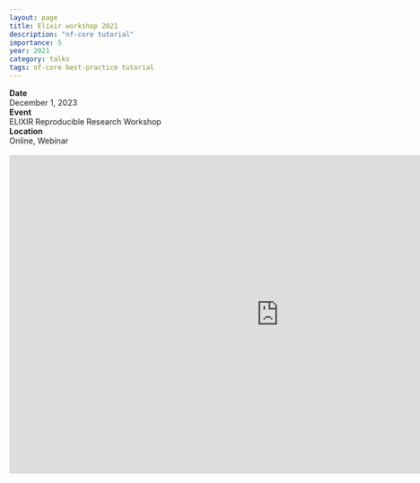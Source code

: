 ```yaml
---
layout: page
title: Elixir workshop 2021
description: "nf-core tutorial"
importance: 5
year: 2021
category: talks
tags: nf-core best-practice tutorial
---
```


<div class="row">
  <div class="col-md-1"></div>
  <div class="col-md-10">
    <div class="row">
      <div class="col-12 col-md-3 pub-row-heading"><b>Date</b></div>
      <div class="col-12 col-md-9">
        December 1, 2023
      </div>
    </div>
  </div>
  <div class="col-md-1"></div>
</div>
<div class="d-md-none space-below"></div>
<div class="row">
  <div class="col-md-1"></div>
  <div class="col-md-10">
    <div class="row">
      <div class="col-12 col-md-3 pub-row-heading"><b>Event</b></div>
      <div class="col-12 col-md-9">
        ELIXIR Reproducible Research Workshop
       </div>
     </div>
   </div>
<div class="col-md-1"></div>
</div>
<div class="d-md-none space-below"></div>
<div class="row">
  <div class="col-md-1"></div>
  <div class="col-md-10">
    <div class="row">
      <div class="col-12 col-md-3 pub-row-heading"><b>Location</b></div>
      <div class="col-12 col-md-9">
         Online, Webinar
      </div>
     </div>
   </div>
<div class="col-md-1"></div>
</div>
<div class="d-md-none space-below"></div>

<br>

<div class="row justify-content-sm-center">
    <iframe src="https://docs.google.com/presentation/d/e/2PACX-1vR3FcFu3V_SVhzeZuM1x6b0WlMNI_an2UtJq-YKFfAVH0WQkP_GnFsoXz1-BrNzy6wZNywZ9MFMiqXC/embed?start=false&loop=false&delayms=3000" frameborder="0" width="960" height="569" allowfullscreen="true" mozallowfullscreen="true" webkitallowfullscreen="true"></iframe>
</div>

